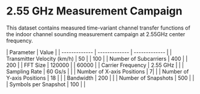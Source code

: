 # 2.55 GHz Measurement Campaign

This dataset contains measured time-variant channel transfer functions of the indoor channel sounding measurement campaign at 2.55GHz center frequency.

| Parameter                   | Value                         |
| -------------               | ------------- | ------------- |
| Transmitter Velocity (km/h) | 50  |         | 100           |
| Number of Subcarriers       | 400  |        | 200           |
| FFT Size                    | 120000 |      | 60000         |
| Carrier Frequency           | 2.55 GHz |                    |
| Sampling Rate               | 60 Gs/s |                     |
| Number of X-axis Positions  | 7|                            |
| Number of Y-axis Positions  | 18 |                          |
| Bandwidth                   | 200 |                         |
| Number of Snapshots         | 500 |                         |
| Symbols per Snapshot        | 100 |                         |

